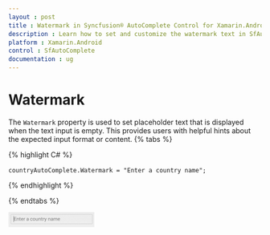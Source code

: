 ```yaml
---
layout : post
title : Watermark in Syncfusion® AutoComplete Control for Xamarin.Android
description : Learn how to set and customize the watermark text in SfAutoComplete
platform : Xamarin.Android
control : SfAutoComplete
documentation : ug
---
```


# Watermark

The `Watermark` property is used to set placeholder text that is displayed when the text input is empty. This provides users with helpful hints about the expected input format or content.
{% tabs %}

{% highlight C# %}
	
	countryAutoComplete.Watermark = "Enter a country name";	 

{% endhighlight %}

{% endtabs %}
	
![Watermark example in AutoComplete](images/watermark.png)
